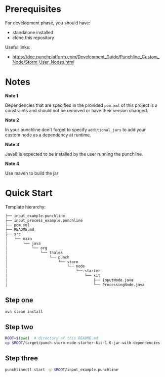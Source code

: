 # Prerequisites

For development phase, you should have:

- standalone installed
- clone this repository

Useful links:

- https://doc.punchplatform.com/Development_Guide/Punchline_Custom_Node/Storm_User_Nodes.html

# Notes

**Note 1**

Dependencies that are specified in the provided `pom.xml` of this project is a constraints and should not be removed or have their version changed.

**Note 2**

In your punchline don't forget to specify `additional_jars` to add your custom node as a dependency at runtime.

**Note 3**

Java8 is expected to be installed by the user running the punchline.

**Note 4**

Use maven to build the jar

# Quick Start

Template hierarchy:

```sh
├── input_example.punchline
├── input_process_example.punchline
├── pom.xml
├── README.md
├── src
│   └── main
│       └── java
│           └── org
│               └── thales
│                   └── punch
│                       └── storm
│                           └── node
│                               └── starter
│                                   └── kit
│                                       ├── InputNode.java
│                                       └── ProcessingNode.java
```

## Step one

```sh
mvn clean install
```

## Step two

```sh
ROOT=$(pwd)  # directory of this README.md
cp $ROOT/target/punch-storm-node-starter-kit-1.0-jar-with-dependencies.jar $PUNCHPLATFORM_INSTALL_DIR/extlib/storm/
```

## Step three

```sh
punchlinectl start -p $ROOT/input_example.punchline
```